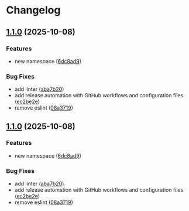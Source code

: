 # Changelog

## [1.1.0](https://github.com/rezarazani/evolution-api-sdk/compare/evolution-api-sdk-v1.0.0...evolution-api-sdk-v1.1.0) (2025-10-08)


### Features

* new namespace ([6dc8ad9](https://github.com/rezarazani/evolution-api-sdk/commit/6dc8ad91b29cedf6d7246b80497ad8b324e588a0))


### Bug Fixes

* add linter ([aba7b20](https://github.com/rezarazani/evolution-api-sdk/commit/aba7b20d6da8f23238f67d2bf6dc683ea62048b1))
* add release automation with GitHub workflows and configuration files ([ec2be2e](https://github.com/rezarazani/evolution-api-sdk/commit/ec2be2ef825fc02e997d5d3931627975671ec817))
* remove  eslint ([08a3719](https://github.com/rezarazani/evolution-api-sdk/commit/08a37195a2c91711e90adf3899c17e45a7e085b0))

## [1.1.0](https://github.com/rezarazani/evolution-api-sdk/compare/evolution-api-sdk-v1.0.0...evolution-api-sdk-v1.1.0) (2025-10-08)


### Features

* new namespace ([6dc8ad9](https://github.com/rezarazani/evolution-api-sdk/commit/6dc8ad91b29cedf6d7246b80497ad8b324e588a0))


### Bug Fixes

* add linter ([aba7b20](https://github.com/rezarazani/evolution-api-sdk/commit/aba7b20d6da8f23238f67d2bf6dc683ea62048b1))
* add release automation with GitHub workflows and configuration files ([ec2be2e](https://github.com/rezarazani/evolution-api-sdk/commit/ec2be2ef825fc02e997d5d3931627975671ec817))
* remove  eslint ([08a3719](https://github.com/rezarazani/evolution-api-sdk/commit/08a37195a2c91711e90adf3899c17e45a7e085b0))
